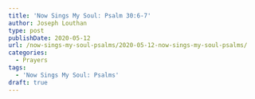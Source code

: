 ```yaml
---
title: 'Now Sings My Soul: Psalm 30:6-7'
author: Joseph Louthan
type: post
publishDate: 2020-05-12
url: /now-sings-my-soul-psalms/2020-05-12-now-sings-my-soul-psalms/
categories:
  - Prayers
tags:
  - 'Now Sings My Soul: Psalms'
draft: true
---
```

<pre>
<div style="font-variant: small-caps;"></div>

</pre>
